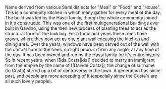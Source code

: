 Name derived from various Sami dialects for "Meal" or "Food" and "House". This is a community kitchen in which many gather for every meal of the day.
The build was led by the Hassi family, though the whole community joined in it's constructio. This was one of the first multigenerational buildings ever built in Gavdno, using the then new process of planting trees to act as the structural form of the building. For a thousand years these trees have grown, where they now act as one giant wall encasing the kitchen and dining area. Over the years, windows have been carved out of the wall with the utmost care to the trees, so light pours in from any angle, at any time of the day.
It has been owned and run by the Hassi family for it's entire history. So in recent years, when [[Ida Costa|Ida]] decided to marry an immigrant from the empire by the name of [[Davide Costa]], the change of surname (to Costa) stirred up a bit of controversy in the town. A generation has since past, and people are more accepting of it (especially since the Costa's are all such lovely people).